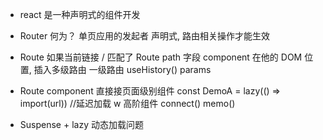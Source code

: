 - react 是一种声明式的组件开发

- Router 何为？
  单页应用的发起者
  声明式, 路由相关操作才能生效

- Route
  如果当前链接 / 匹配了 Route path 字段
  component 在他的 DOM 位置, 插入多级路由
  一级路由
  <Route path="/posts/:id/comments" component={} />
  useHistory() params

- Route component 直接接页面级别组件
  const DemoA = lazy(() => import(url)) //延迟加载 w
  高阶组件 connect() memo()

- Suspense + lazy 动态加载问题

